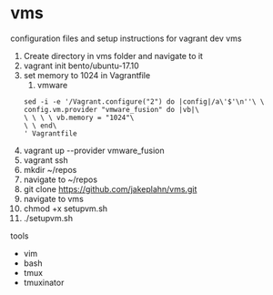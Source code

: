 # vms
configuration files and setup instructions for vagrant dev vms

1. Create directory in vms folder and navigate to it
1. vagrant init bento/ubuntu-17.10
1. set memory to 1024 in Vagrantfile
   1. vmware
   ```
   sed -i -e '/Vagrant.configure("2") do |config|/a\'$'\n''\ \ config.vm.provider "vmware_fusion" do |vb|\
   \ \ \ \ vb.memory = "1024"\
   \ \ end\
   ' Vagrantfile
   ```
1. vagrant up --provider vmware_fusion
1. vagrant ssh
1. mkdir ~/repos
1. navigate to ~/repos
1. git clone https://github.com/jakeplahn/vms.git
1. navigate to vms
1. chmod +x setupvm.sh
1. ./setupvm.sh

tools
- vim
- bash
- tmux
- tmuxinator
